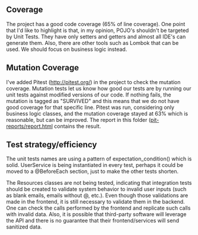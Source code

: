 ## Coverage

The project has a good code coverage (65% of line coverage). One point that I'd like to highlight is that, in my opinion, POJO's shouldn't be targeted by Unit Tests. 
They have only setters and getters and almost all IDE's can generate them. Also, there are other tools such as Lombok that can be used. We should focus on business logic instead. 

## Mutation Coverage

I've added Pitest (http://pitest.org/) in the project to check the mutation coverage. Mutation tests let us know how good 
our tests are by running our unit tests against modified versions of our code. If nothing fails, the mutation is tagged
 as "SURVIVED" and this means that we do not have good coverage for that specific line. Pitest was run, considering 
 only business logic classes, and the mutation coverage stayed at 63% which is reasonable, but can be improved. 
 The report in this folder ([pit-reports/report.html](docs/UT_analysis/pit-reports/report.html) contains the result.

## Test strategy/efficiency

The unit tests names are using a pattern of expectation_condition() which is solid. UserService is being instantiated 
in every test, perhaps it could be moved to a @BeforeEach section, just to make the other tests shorten.

The Resources classes are not being tested, indicating that integration tests should be created to validate system 
behavior to invalid user inputs (such as blank emails, emails without @, etc.). Even though those validations are 
made in the frontend, it is still necessary to validate them in the backend. One can check the calls performed by 
the frontend and replicate such calls with invalid data. Also, it is possible that third-party software will leverage 
the API and there is no guarantee that their frontend/services will send sanitized data.
